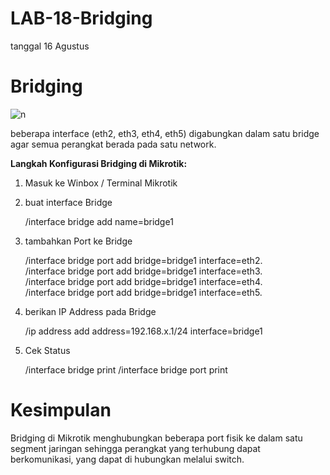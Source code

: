 # LAB-18-Bridging
tanggal 16 Agustus 

# Bridging

![n]() 

beberapa interface (eth2, eth3, eth4, eth5) digabungkan dalam satu bridge 
agar semua perangkat berada pada satu network.


**Langkah Konfigurasi Bridging di Mikrotik:**

1. Masuk ke Winbox / Terminal Mikrotik
2. buat interface Bridge

    /interface bridge add name=bridge1

3. tambahkan Port ke Bridge
   
   /interface bridge port add bridge=bridge1 interface=eth2.   
   /interface bridge port add bridge=bridge1 interface=eth3.     
   /interface bridge port add bridge=bridge1 interface=eth4.     
   /interface bridge port add bridge=bridge1 interface=eth5.     
   
4. berikan IP Address pada Bridge

   /ip address add address=192.168.x.1/24 interface=bridge1

5. Cek Status

   /interface bridge print
   /interface bridge port print
   

# Kesimpulan
Bridging di Mikrotik menghubungkan beberapa port fisik ke dalam satu segment 
jaringan sehingga perangkat yang terhubung dapat berkomunikasi,
yang dapat di hubungkan melalui switch.
